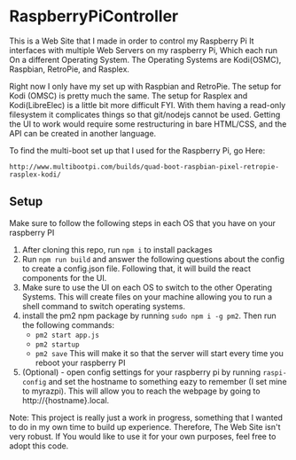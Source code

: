 # RaspberryPiController
This is a Web Site that I made in order to control my Raspberry Pi
It interfaces with multiple Web Servers on my raspberry Pi, Which each run On a different Operating System.
The Operating Systems are Kodi(OSMC), Raspbian, RetroPie, and Rasplex.

Right now I only have my set up with Raspbian and RetroPie. The setup for Kodi (OMSC) is pretty much the same. The setup for Rasplex and Kodi(LibreElec) is a little bit more difficult FYI. With them having a read-only filesystem it complicates things so that git/nodejs cannot be used. Getting the UI to work would require some restructuring in bare HTML/CSS, and the API can be created in another language.

To find the multi-boot set up that I used for the Raspberry Pi, go Here:

	http://www.multibootpi.com/builds/quad-boot-raspbian-pixel-retropie-rasplex-kodi/

## Setup

Make sure to follow the following steps in each OS that you have on your raspberry PI

1. After cloning this repo, run `npm i` to install packages
2. Run `npm run build` and answer the following questions about the config to create a config.json file. Following that, it will build the react components for the UI.
3. Make sure to use the UI on each OS to switch to the other Operating Systems. This will create files on your machine allowing you to run a shell command to switch operating systems.
4. install the pm2 npm package by running `sudo npm i -g pm2`. Then run the following commands:
	- `pm2 start app.js`
	- `pm2 startup`
	- `pm2 save`
   This will make it so that the server will start every time you reboot your raspberry PI
5. (Optional) - open config settings for your raspberry pi by running `raspi-config` and set the hostname to something eazy to remember (I set mine to myrazpi). This will allow you to reach the webpage by going to http://{hostname}.local.

Note: This project is really just a work in progress, something that I wanted to do in my own time to build up experience. 
Therefore, The Web Site isn't very robust. If You would like to use it for your own purposes, feel free to 
adopt this code.
